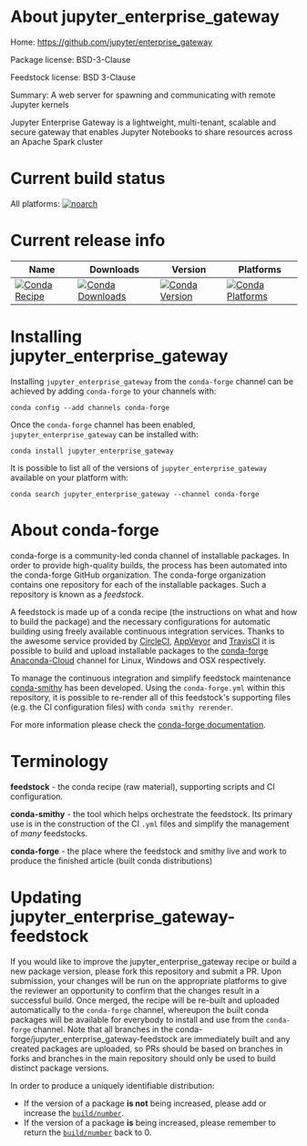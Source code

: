 About jupyter_enterprise_gateway
================================

Home: https://github.com/jupyter/enterprise_gateway

Package license: BSD-3-Clause

Feedstock license: BSD 3-Clause

Summary: A web server for spawning and communicating with remote Jupyter kernels

Jupyter Enterprise Gateway is a lightweight, multi-tenant, scalable and secure gateway that enables
Jupyter Notebooks to share resources across an Apache Spark cluster


Current build status
====================

All platforms:
[![noarch](https://img.shields.io/circleci/project/github/conda-forge/jupyter_enterprise_gateway-feedstock/master.svg?label=noarch)](https://circleci.com/gh/conda-forge/jupyter_enterprise_gateway-feedstock)

Current release info
====================

| Name | Downloads | Version | Platforms |
| --- | --- | --- | --- |
| [![Conda Recipe](https://img.shields.io/badge/recipe-jupyter_enterprise_gateway-green.svg)](https://anaconda.org/conda-forge/jupyter_enterprise_gateway) | [![Conda Downloads](https://img.shields.io/conda/dn/conda-forge/jupyter_enterprise_gateway.svg)](https://anaconda.org/conda-forge/jupyter_enterprise_gateway) | [![Conda Version](https://img.shields.io/conda/vn/conda-forge/jupyter_enterprise_gateway.svg)](https://anaconda.org/conda-forge/jupyter_enterprise_gateway) | [![Conda Platforms](https://img.shields.io/conda/pn/conda-forge/jupyter_enterprise_gateway.svg)](https://anaconda.org/conda-forge/jupyter_enterprise_gateway) |

Installing jupyter_enterprise_gateway
=====================================

Installing `jupyter_enterprise_gateway` from the `conda-forge` channel can be achieved by adding `conda-forge` to your channels with:

```
conda config --add channels conda-forge
```

Once the `conda-forge` channel has been enabled, `jupyter_enterprise_gateway` can be installed with:

```
conda install jupyter_enterprise_gateway
```

It is possible to list all of the versions of `jupyter_enterprise_gateway` available on your platform with:

```
conda search jupyter_enterprise_gateway --channel conda-forge
```


About conda-forge
=================

conda-forge is a community-led conda channel of installable packages.
In order to provide high-quality builds, the process has been automated into the
conda-forge GitHub organization. The conda-forge organization contains one repository
for each of the installable packages. Such a repository is known as a *feedstock*.

A feedstock is made up of a conda recipe (the instructions on what and how to build
the package) and the necessary configurations for automatic building using freely
available continuous integration services. Thanks to the awesome service provided by
[CircleCI](https://circleci.com/), [AppVeyor](https://www.appveyor.com/)
and [TravisCI](https://travis-ci.org/) it is possible to build and upload installable
packages to the [conda-forge](https://anaconda.org/conda-forge)
[Anaconda-Cloud](https://anaconda.org/) channel for Linux, Windows and OSX respectively.

To manage the continuous integration and simplify feedstock maintenance
[conda-smithy](https://github.com/conda-forge/conda-smithy) has been developed.
Using the ``conda-forge.yml`` within this repository, it is possible to re-render all of
this feedstock's supporting files (e.g. the CI configuration files) with ``conda smithy rerender``.

For more information please check the [conda-forge documentation](https://conda-forge.org/docs/).

Terminology
===========

**feedstock** - the conda recipe (raw material), supporting scripts and CI configuration.

**conda-smithy** - the tool which helps orchestrate the feedstock.
                   Its primary use is in the construction of the CI ``.yml`` files
                   and simplify the management of *many* feedstocks.

**conda-forge** - the place where the feedstock and smithy live and work to
                  produce the finished article (built conda distributions)


Updating jupyter_enterprise_gateway-feedstock
=============================================

If you would like to improve the jupyter_enterprise_gateway recipe or build a new
package version, please fork this repository and submit a PR. Upon submission,
your changes will be run on the appropriate platforms to give the reviewer an
opportunity to confirm that the changes result in a successful build. Once
merged, the recipe will be re-built and uploaded automatically to the
`conda-forge` channel, whereupon the built conda packages will be available for
everybody to install and use from the `conda-forge` channel.
Note that all branches in the conda-forge/jupyter_enterprise_gateway-feedstock are
immediately built and any created packages are uploaded, so PRs should be based
on branches in forks and branches in the main repository should only be used to
build distinct package versions.

In order to produce a uniquely identifiable distribution:
 * If the version of a package **is not** being increased, please add or increase
   the [``build/number``](https://conda.io/docs/user-guide/tasks/build-packages/define-metadata.html#build-number-and-string).
 * If the version of a package **is** being increased, please remember to return
   the [``build/number``](https://conda.io/docs/user-guide/tasks/build-packages/define-metadata.html#build-number-and-string)
   back to 0.
